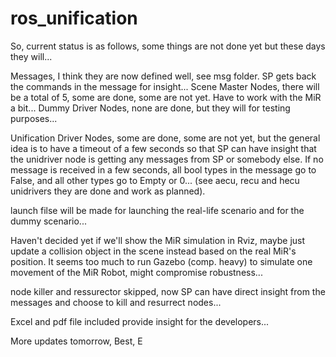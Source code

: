 # ros_unification

So, current status is as follows, some things are not done yet but these days they will...

Messages, I think they are now defined well, see msg folder. SP gets back the commands in the message for insight...
Scene Master Nodes, there will be a total of 5, some are done, some are not yet. Have to work with the MiR a bit...
Dummy Driver Nodes, none are done, but they will for testing purposes...

Unification Driver Nodes, some are done, some are not yet, but the general idea is to have a timeout of a few seconds
so that SP can have insight that the unidriver node is getting any messages from SP or somebody else. If no message is received in 
a few seconds, all bool types in the message go to False, and all other types go to Empty or 0... (see aecu, recu and hecu unidrivers
they are done and work as planned).

launch filse will be made for launching the real-life scenario and for the dummy scenario...

Haven't decided yet if we'll show the MiR simulation in Rviz, maybe just update a collision object in the scene instead based on the
real MiR's position. It seems too much to run Gazebo (comp. heavy) to simulate one movement of the MiR Robot, might compromise robustness...

node killer and ressurector skipped, now SP can have direct insight from the messages and choose to kill and resurrect nodes...

Excel and pdf file included provide insight for the developers...

More updates tomorrow,
Best, E
